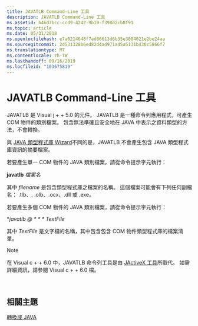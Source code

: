 ```yaml
---
title: JAVATLB Command-Line 工具
description: JAVATLB Command-Line 工具
ms.assetid: b46d7bcc-ccd9-4242-9b19-f398d2cb8f91
ms.topic: article
ms.date: 05/31/2018
ms.openlocfilehash: e7a0214648f7ad86613d6b35e3084021e2be24aa
ms.sourcegitcommit: 2d531328b6ed82d4ad971a45a5131b430c5866f7
ms.translationtype: MT
ms.contentlocale: zh-TW
ms.lasthandoff: 09/16/2019
ms.locfileid: "103675819"
---
```

# <a name="javatlb-command-line-tool"></a>JAVATLB Command-Line 工具

JAVATLB 是 Visual j + + 5.0 的元件。 JAVATLB 是一種命令列應用程式，可產生 COM 物件的類別檔案。 包含無法準確且安全地在 JAVA 中表示之資料類型的方法，不會轉換。

與 [JAVA 類型程式庫 Wizard](java-type-library-wizard.md)不同的是，JAVATLB 不會產生包含 JAVA 類型程式庫資訊的摘要檔案。

若要產生單一 COM 物件的 JAVA 類別檔案，請從命令提示字元執行：

**javatlb** *檔案名*

其中 *filename* 是包含類型程式庫之檔案的名稱。 這個檔案可能會有下列任何副檔名： .tlb、. .olb、.ocx、.dll 或 .exe。

若要產生多個 COM 物件的 JAVA 類別檔案，請從命令提示字元執行：

**javatlb @ * * * TextFile*

其中 *TextFile* 是文字檔的名稱，其中包含包含 COM 物件類型程式庫的檔案清單。

> [!Note]  
> 在 Visual c + + 6.0 中，JAVATLB 命令列工具是由 [JActiveX 工具](jactivex-command-line-tool.md)所取代。 如需詳細資訊，請參閱 Visual c + + 6.0 檔。

 

## <a name="related-topics"></a>相關主題

<dl> <dt>

[轉換成 JAVA](translating-to-java.md)
</dt> </dl>

 

 




